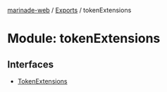 [marinade-web](../README.md) / [Exports](../modules.md) / tokenExtensions

# Module: tokenExtensions

## Interfaces

- [TokenExtensions](../interfaces/tokenExtensions.TokenExtensions.md)
